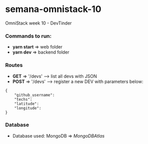 # semana-omnistack-10
OmniStack week 10 - DevTinder

### Commands to run:
* **yarn start** => web folder
* **yarn dev** => backend folder
  


### Routes
* **GET** => '/devs' --> list all devs with JSON
* **POST** => '/devs' --> register a new DEV with parameters below:
```
{
	"github_username":
	"techs":
	"latitude":
	"longitude":
}
```
### Database
* Database used: MongoDB => _MongoDBAtlas_
